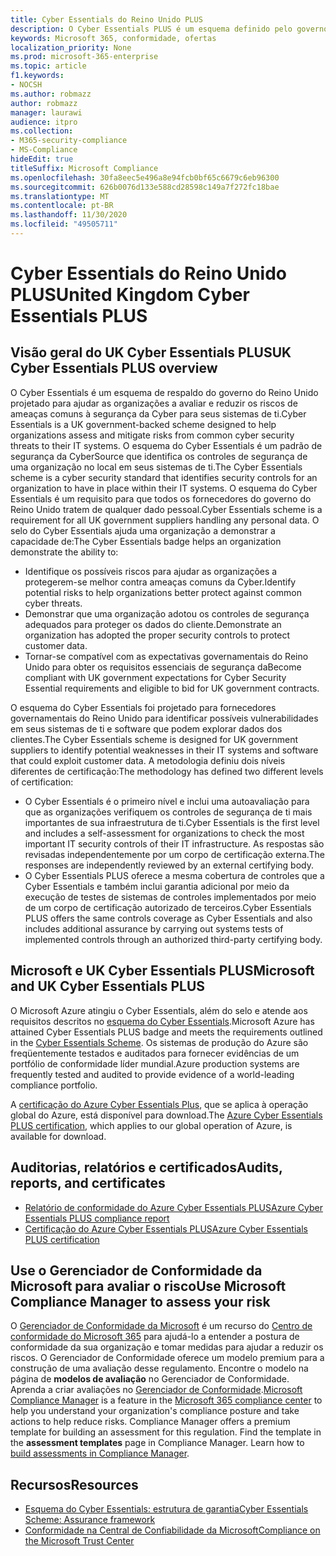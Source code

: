 ```yaml
---
title: Cyber Essentials do Reino Unido PLUS
description: O Cyber Essentials PLUS é um esquema definido pelo governo do Reino Unido para ajudar as organizações a proteger contra ameaças comuns à segurança da CyberSource.
keywords: Microsoft 365, conformidade, ofertas
localization_priority: None
ms.prod: microsoft-365-enterprise
ms.topic: article
f1.keywords:
- NOCSH
ms.author: robmazz
author: robmazz
manager: laurawi
audience: itpro
ms.collection:
- M365-security-compliance
- MS-Compliance
hideEdit: true
titleSuffix: Microsoft Compliance
ms.openlocfilehash: 30fa8eec5e496a8e94fcb0bf65c6679c6eb96300
ms.sourcegitcommit: 626b0076d133e588cd28598c149a7f272fc18bae
ms.translationtype: MT
ms.contentlocale: pt-BR
ms.lasthandoff: 11/30/2020
ms.locfileid: "49505711"
---
```

# <a name="united-kingdom-cyber-essentials-plus"></a><span data-ttu-id="7f803-104">Cyber Essentials do Reino Unido PLUS</span><span class="sxs-lookup"><span data-stu-id="7f803-104">United Kingdom Cyber Essentials PLUS</span></span>

## <a name="uk-cyber-essentials-plus-overview"></a><span data-ttu-id="7f803-105">Visão geral do UK Cyber Essentials PLUS</span><span class="sxs-lookup"><span data-stu-id="7f803-105">UK Cyber Essentials PLUS overview</span></span>

<span data-ttu-id="7f803-106">O Cyber Essentials é um esquema de respaldo do governo do Reino Unido projetado para ajudar as organizações a avaliar e reduzir os riscos de ameaças comuns à segurança da Cyber para seus sistemas de ti.</span><span class="sxs-lookup"><span data-stu-id="7f803-106">Cyber Essentials is a UK government-backed scheme designed to help organizations assess and mitigate risks from common cyber security threats to their IT systems.</span></span> <span data-ttu-id="7f803-107">O esquema do Cyber Essentials é um padrão de segurança da CyberSource que identifica os controles de segurança de uma organização no local em seus sistemas de ti.</span><span class="sxs-lookup"><span data-stu-id="7f803-107">The Cyber Essentials scheme is a cyber security standard that identifies security controls for an organization to have in place within their IT systems.</span></span> <span data-ttu-id="7f803-108">O esquema do Cyber Essentials é um requisito para que todos os fornecedores do governo do Reino Unido tratem de qualquer dado pessoal.</span><span class="sxs-lookup"><span data-stu-id="7f803-108">Cyber Essentials scheme is a requirement for all UK government suppliers handling any personal data.</span></span> <span data-ttu-id="7f803-109">O selo do Cyber Essentials ajuda uma organização a demonstrar a capacidade de:</span><span class="sxs-lookup"><span data-stu-id="7f803-109">The Cyber Essentials badge helps an organization demonstrate the ability to:</span></span>

- <span data-ttu-id="7f803-110">Identifique os possíveis riscos para ajudar as organizações a protegerem-se melhor contra ameaças comuns da Cyber.</span><span class="sxs-lookup"><span data-stu-id="7f803-110">Identify potential risks to help organizations better protect against common cyber threats.</span></span>
- <span data-ttu-id="7f803-111">Demonstrar que uma organização adotou os controles de segurança adequados para proteger os dados do cliente.</span><span class="sxs-lookup"><span data-stu-id="7f803-111">Demonstrate an organization has adopted the proper security controls to protect customer data.</span></span>
- <span data-ttu-id="7f803-112">Tornar-se compatível com as expectativas governamentais do Reino Unido para obter os requisitos essenciais de segurança da</span><span class="sxs-lookup"><span data-stu-id="7f803-112">Become compliant with UK government expectations for Cyber Security Essential requirements and eligible to bid for UK government contracts.</span></span>

<span data-ttu-id="7f803-113">O esquema do Cyber Essentials foi projetado para fornecedores governamentais do Reino Unido para identificar possíveis vulnerabilidades em seus sistemas de ti e software que podem explorar dados dos clientes.</span><span class="sxs-lookup"><span data-stu-id="7f803-113">The Cyber Essentials scheme is designed for UK government suppliers to identify potential weaknesses in their IT systems and software that could exploit customer data.</span></span> <span data-ttu-id="7f803-114">A metodologia definiu dois níveis diferentes de certificação:</span><span class="sxs-lookup"><span data-stu-id="7f803-114">The methodology has defined two different levels of certification:</span></span>

- <span data-ttu-id="7f803-115">O Cyber Essentials é o primeiro nível e inclui uma autoavaliação para que as organizações verifiquem os controles de segurança de ti mais importantes de sua infraestrutura de ti.</span><span class="sxs-lookup"><span data-stu-id="7f803-115">Cyber Essentials is the first level and includes a self-assessment for organizations to check the most important IT security controls of their IT infrastructure.</span></span> <span data-ttu-id="7f803-116">As respostas são revisadas independentemente por um corpo de certificação externa.</span><span class="sxs-lookup"><span data-stu-id="7f803-116">The responses are independently reviewed by an external certifying body.</span></span>
- <span data-ttu-id="7f803-117">O Cyber Essentials PLUS oferece a mesma cobertura de controles que a Cyber Essentials e também inclui garantia adicional por meio da execução de testes de sistemas de controles implementados por meio de um corpo de certificação autorizado de terceiros.</span><span class="sxs-lookup"><span data-stu-id="7f803-117">Cyber Essentials PLUS offers the same controls coverage as Cyber Essentials and also includes additional assurance by carrying out systems tests of implemented controls through an authorized third-party certifying body.</span></span>

## <a name="microsoft-and-uk-cyber-essentials-plus"></a><span data-ttu-id="7f803-118">Microsoft e UK Cyber Essentials PLUS</span><span class="sxs-lookup"><span data-stu-id="7f803-118">Microsoft and UK Cyber Essentials PLUS</span></span>

<span data-ttu-id="7f803-119">O Microsoft Azure atingiu o Cyber Essentials, além do selo e atende aos requisitos descritos no [esquema do Cyber Essentials](https://go.microsoft.com/fwlink/p/?linkid=2099398).</span><span class="sxs-lookup"><span data-stu-id="7f803-119">Microsoft Azure has attained Cyber Essentials PLUS badge and meets the requirements outlined in the [Cyber Essentials Scheme](https://go.microsoft.com/fwlink/p/?linkid=2099398).</span></span> <span data-ttu-id="7f803-120">Os sistemas de produção do Azure são freqüentemente testados e auditados para fornecer evidências de um portfólio de conformidade líder mundial.</span><span class="sxs-lookup"><span data-stu-id="7f803-120">Azure production systems are frequently tested and audited to provide evidence of a world-leading compliance portfolio.</span></span>

<span data-ttu-id="7f803-121">A [certificação do Azure Cyber Essentials Plus](https://aka.ms/AzureCyberEPlusCert), que se aplica à operação global do Azure, está disponível para download.</span><span class="sxs-lookup"><span data-stu-id="7f803-121">The [Azure Cyber Essentials PLUS certification](https://aka.ms/AzureCyberEPlusCert), which applies to our global operation of Azure, is available for download.</span></span>

## <a name="audits-reports-and-certificates"></a><span data-ttu-id="7f803-122">Auditorias, relatórios e certificados</span><span class="sxs-lookup"><span data-stu-id="7f803-122">Audits, reports, and certificates</span></span>

- [<span data-ttu-id="7f803-123">Relatório de conformidade do Azure Cyber Essentials PLUS</span><span class="sxs-lookup"><span data-stu-id="7f803-123">Azure Cyber Essentials PLUS compliance report</span></span>](https://aka.ms/AzureCyberEPlusReport)
- [<span data-ttu-id="7f803-124">Certificação do Azure Cyber Essentials PLUS</span><span class="sxs-lookup"><span data-stu-id="7f803-124">Azure Cyber Essentials PLUS certification</span></span>](https://aka.ms/AzureCyberEPlusCert)

## <a name="use-microsoft-compliance-manager-to-assess-your-risk"></a><span data-ttu-id="7f803-125">Use o Gerenciador de Conformidade da Microsoft para avaliar o risco</span><span class="sxs-lookup"><span data-stu-id="7f803-125">Use Microsoft Compliance Manager to assess your risk</span></span>

<span data-ttu-id="7f803-p105">O [Gerenciador de Conformidade da Microsoft](https://docs.microsoft.com/microsoft-365/compliance/compliance-manager) é um recurso do [Centro de conformidade do Microsoft 365](https://docs.microsoft.com/microsoft-365/compliance/microsoft-365-compliance-center) para ajudá-lo a entender a postura de conformidade da sua organização e tomar medidas para ajudar a reduzir os riscos. O Gerenciador de Conformidade oferece um modelo premium para a construção de uma avaliação desse regulamento. Encontre o modelo na página de **modelos de avaliação** no Gerenciador de Conformidade. Aprenda a criar avaliações no [Gerenciador de Conformidade](https://docs.microsoft.com/microsoft-365/compliance/compliance-manager-assessments).</span><span class="sxs-lookup"><span data-stu-id="7f803-p105">[Microsoft Compliance Manager](https://docs.microsoft.com/microsoft-365/compliance/compliance-manager) is a feature in the [Microsoft 365 compliance center](https://docs.microsoft.com/microsoft-365/compliance/microsoft-365-compliance-center) to help you understand your organization's compliance posture and take actions to help reduce risks. Compliance Manager offers a premium template for building an assessment for this regulation. Find the template in the **assessment templates** page in Compliance Manager. Learn how to [build assessments in Compliance Manager](https://docs.microsoft.com/microsoft-365/compliance/compliance-manager-assessments).</span></span>

## <a name="resources"></a><span data-ttu-id="7f803-130">Recursos</span><span class="sxs-lookup"><span data-stu-id="7f803-130">Resources</span></span>

- [<span data-ttu-id="7f803-131">Esquema do Cyber Essentials: estrutura de garantia</span><span class="sxs-lookup"><span data-stu-id="7f803-131">Cyber Essentials Scheme: Assurance framework</span></span>](https://www.cyberaware.gov.uk/cyberessentials/files/assurance-framework.pdf)
- [<span data-ttu-id="7f803-132">Conformidade na Central de Confiabilidade da Microsoft</span><span class="sxs-lookup"><span data-stu-id="7f803-132">Compliance on the Microsoft Trust Center</span></span>](https://www.microsoft.com/trust-center/compliance/compliance-overview)
